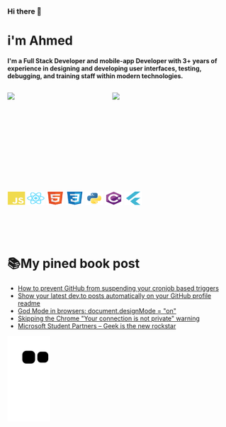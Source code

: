 ### Hi there 👋
# i'm Ahmed

#### I'm a Full Stack Developer and mobile-app Developer with 3+ years of experience in designing and developing user interfaces, testing, debugging, and training staff within modern technologies. <br/>


<div align="center">
 <img align="left" width="47%" src='https://github-readme-stats.vercel.app/api?username=ahmohassan&show_icons=true&theme=radical' />
 <img align="left" width="45%" hight="45%" src='https://github-readme-stats.vercel.app/api/top-langs/?username=ahmohassan&layout=compact&show_icons=true&theme=radical&langs_count=6' />

## <br/>
## <br/>
</div>


## <br/>
## <br/>
<div style="display: inline_block"><br>
  <img align="center" alt="Caaqil-Js" height="30" width="40" src="https://raw.githubusercontent.com/devicons/devicon/master/icons/javascript/javascript-plain.svg">
  <img align="center" alt="Caaqil-React" height="30" width="40" src="https://raw.githubusercontent.com/devicons/devicon/master/icons/react/react-original.svg">
  <img align="center" alt="Caaqil-HTML" height="30" width="40" src="https://raw.githubusercontent.com/devicons/devicon/master/icons/html5/html5-original.svg">
  <img align="center" alt="Caaqil-CSS" height="30" width="40" src="https://raw.githubusercontent.com/devicons/devicon/master/icons/css3/css3-original.svg">
  <img align="center" alt="Caaqil-Python" height="30" width="40" src="https://raw.githubusercontent.com/devicons/devicon/master/icons/python/python-original.svg">
  <img align="center" alt="Caaqil-Csharp" height="30" width="40" src="https://raw.githubusercontent.com/devicons/devicon/master/icons/csharp/csharp-original.svg">
    <img align="center" alt="Manu-Js" height="30" width="40" src="https://raw.githubusercontent.com/devicons/devicon/master/icons/flutter/flutter-plain.svg">

</div>
<!-- <div align="center" style="display: inline_block">
  <img align="center"  src='https://img.shields.io/badge/Canva-%2300C4CC.svg?style=for-the-badge&logo=Canva&logoColor=white' />

  <img align="center"  src='https://img.shields.io/badge/figma-%23F24E1E.svg?style=for-the-badge&logo=figma&logoColor=white' />

  <img align="center"  src='https://img.shields.io/badge/dart-%230175C2.svg?style=for-the-badge&logo=dart&logoColor=white' />

  <img align="center"   src='https://img.shields.io/badge/Flutter-%2302569B.svg?style=for-the-badge&logo=Flutter&logoColor=white' /> -->
<!--  ## Foo -->

<!-- </div> -->

<!-- <img align="right"  src='https://img.shields.io/badge/python-3670A0?style=for-the-badge&logo=python&logoColor=ffdd54' />
<img align="right"  src='https://img.shields.io/badge/react-%2320232a.svg?style=for-the-badge&logo=react&logoColor=%2361DAFB' />
<img align="right"  src='https://img.shields.io/badge/Firebase-039BE5?style=for-the-badge&logo=Firebase&logoColor=white' />
<img align="right"  src='https://img.shields.io/badge/javascript-%23323330.svg?style=for-the-badge&logo=javascript&logoColor=%23F7DF1E' />
<img align="right"  src='https://img.shields.io/badge/Microsoft%20SQL%20Sever-CC2927?style=for-the-badge&logo=microsoft%20sql%20server&logoColor=white' />
 -->
<!-- <div> -->
<!-- # <br/> -->

# <br/>
<!-- <div align="left" style=""><br/> -->
  # 📚My pined book post
  <!-- BLOG-POST-LIST:START -->
- [How to prevent GitHub from suspending your cronjob based triggers](https://dev.to/gautamkrishnar/how-to-prevent-github-from-suspending-your-cronjob-based-triggers-knf)
- [Show your latest dev.to posts automatically on your GitHub profile readme](https://dev.to/gautamkrishnar/show-your-latest-dev-to-posts-automatically-in-your-github-profile-readme-3nk8)
- [God Mode in browsers: document.designMode = &quot;on&quot;](https://dev.to/gautamkrishnar/god-mode-in-browsers-document-designmode-on-2pmo)
- [Skipping the Chrome &quot;Your connection is not private&quot; warning](https://dev.to/gautamkrishnar/quickbits-1-skipping-the-chrome-your-connection-is-not-private-warning-4kp1)
- [Microsoft Student Partners – Geek is the new rockstar](https://dev.to/gautamkrishnar/microsoft-student-partners--geek-is-the-new-rockstar)
<!-- BLOG-POST-LIST:END -->

  ![Snake animation](https://github.com/ahmohassan/ahmohassan/blob/output/github-contribution-grid-snake.svg)
<!--  </div> -->

<!-- ![snake gif](https://github.com/ahmohassan/ahmohassan/blob/output/github-contribution-grid-snake.gif) -->

<!-- ![Anurag's GitHub stats](https://github-readme-stats.vercel.app/api?username=ahmohassan&show_icons=true&theme=radical)

[![Top Langs](https://github-readme-stats.vercel.app/api/top-langs/?username=ahmohassan&layout=compact)](https://github.com/anuraghazra/github-readme-stats) -->

<!--
**ahmohassan/ahmohassan** is a ✨ _special_ ✨ repository because its `README.md` (this file) appears on your GitHub profile.

Here are some ideas to get you started:

- 🔭 I’m currently working on ...
- 🌱 I’m currently learning ...
- 👯 I’m looking to collaborate on ...
- 🤔 I’m looking for help with ...
- 💬 Ask me about ...
- 📫 How to reach me: ...
- 😄 Pronouns: ...
- ⚡ Fun fact: ...
-->

